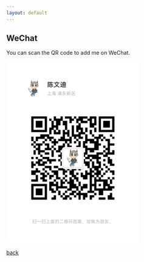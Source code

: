 ```yaml
---
layout: default
---
```


## WeChat

You can scan the QR code to add me on WeChat.

<img src="./assets/img/wechat_qr_code.png" width="350px" alt="wechat" />

[back](./)
